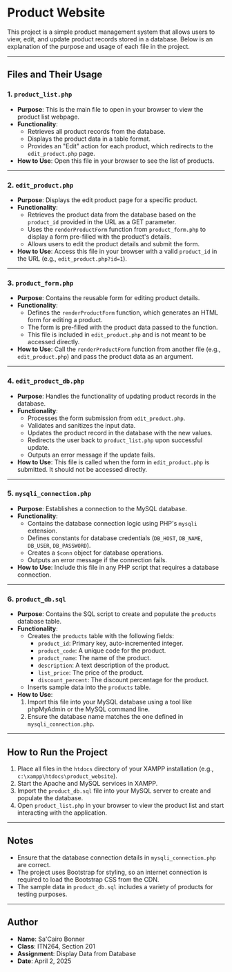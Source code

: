 # Product Website

This project is a simple product management system that allows users to view, edit, and update product records stored in a database. Below is an explanation of the purpose and usage of each file in the project.

---

## Files and Their Usage

### 1. `product_list.php`
- **Purpose**: This is the main file to open in your browser to view the product list webpage.
- **Functionality**:
  - Retrieves all product records from the database.
  - Displays the product data in a table format.
  - Provides an "Edit" action for each product, which redirects to the `edit_product.php` page.
- **How to Use**: Open this file in your browser to see the list of products.

---

### 2. `edit_product.php`
- **Purpose**: Displays the edit product page for a specific product.
- **Functionality**:
  - Retrieves the product data from the database based on the `product_id` provided in the URL as a GET parameter.
  - Uses the `renderProductForm` function from `product_form.php` to display a form pre-filled with the product's details.
  - Allows users to edit the product details and submit the form.
- **How to Use**: Access this file in your browser with a valid `product_id` in the URL (e.g., `edit_product.php?id=1`).

---

### 3. `product_form.php`
- **Purpose**: Contains the reusable form for editing product details.
- **Functionality**:
  - Defines the `renderProductForm` function, which generates an HTML form for editing a product.
  - The form is pre-filled with the product data passed to the function.
  - This file is included in `edit_product.php` and is not meant to be accessed directly.
- **How to Use**: Call the `renderProductForm` function from another file (e.g., `edit_product.php`) and pass the product data as an argument.

---

### 4. `edit_product_db.php`
- **Purpose**: Handles the functionality of updating product records in the database.
- **Functionality**:
  - Processes the form submission from `edit_product.php`.
  - Validates and sanitizes the input data.
  - Updates the product record in the database with the new values.
  - Redirects the user back to `product_list.php` upon successful update.
  - Outputs an error message if the update fails.
- **How to Use**: This file is called when the form in `edit_product.php` is submitted. It should not be accessed directly.

---

### 5. `mysqli_connection.php`
- **Purpose**: Establishes a connection to the MySQL database.
- **Functionality**:
  - Contains the database connection logic using PHP's `mysqli` extension.
  - Defines constants for database credentials (`DB_HOST`, `DB_NAME`, `DB_USER`, `DB_PASSWORD`).
  - Creates a `$conn` object for database operations.
  - Outputs an error message if the connection fails.
- **How to Use**: Include this file in any PHP script that requires a database connection.

---

### 6. `product_db.sql`
- **Purpose**: Contains the SQL script to create and populate the `products` database table.
- **Functionality**:
  - Creates the `products` table with the following fields:
    - `product_id`: Primary key, auto-incremented integer.
    - `product_code`: A unique code for the product.
    - `product_name`: The name of the product.
    - `description`: A text description of the product.
    - `list_price`: The price of the product.
    - `discount_percent`: The discount percentage for the product.
  - Inserts sample data into the `products` table.
- **How to Use**:
  1. Import this file into your MySQL database using a tool like phpMyAdmin or the MySQL command line.
  2. Ensure the database name matches the one defined in `mysqli_connection.php`.

---

## How to Run the Project
1. Place all files in the `htdocs` directory of your XAMPP installation (e.g., `c:\xampp\htdocs\product_website`).
2. Start the Apache and MySQL services in XAMPP.
3. Import the `product_db.sql` file into your MySQL server to create and populate the database.
4. Open `product_list.php` in your browser to view the product list and start interacting with the application.

---

## Notes
- Ensure that the database connection details in `mysqli_connection.php` are correct.
- The project uses Bootstrap for styling, so an internet connection is required to load the Bootstrap CSS from the CDN.
- The sample data in `product_db.sql` includes a variety of products for testing purposes.

---

## Author
- **Name**: Sa'Cairo Bonner
- **Class**: ITN264, Section 201
- **Assignment**: Display Data from Database
- **Date**: April 2, 2025
